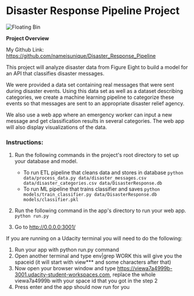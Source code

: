 # Disaster Response Pipeline Project

![Floating Bin](https://media.giphy.com/media/853jNve3ljqrYrcSOK/giphy.gif)

**Project Overview**

My Github Link: https://github.com/nameisunique/Disaster_Response_Pipeline

This project will analyze disaster data from Figure Eight to build a model for an API that classifies disaster messages.

We were provided a data set containing real messages that were sent during disaster events. Using this data set as well as a dataset describing categories, we create a machine learning pipeline to categorize these events so that messages are sent to an appropriate disaster relief agency.

We also use a web app where an emergency worker can input a new message and get classification results in several categories. The web app will also display visualizations of the data. 

### Instructions:
1. Run the following commands in the project's root directory to set up your database and model.

    - To run ETL pipeline that cleans data and stores in database
        `python data/process_data.py data/disaster_messages.csv data/disaster_categories.csv data/DisasterResponse.db`
    - To run ML pipeline that trains classifier and saves
        `python models/train_classifier.py data/DisasterResponse.db models/classifier.pkl`

2. Run the following command in the app's directory to run your web app.
    `python run.py`

3. Go to http://0.0.0.0:3001/

If you are running on a Udacity terminal you will need to do the following:

1) Run your app with python run.py command
2) Open another terminal and type env|grep WORK this will give you the spaceid (it will start with view*** and some characters after that)
3) Now open your browser window and type https://viewa7a4999b-3001.udacity-student-workspaces.com, replace the whole viewa7a4999b with your space id that you got in the step 2
4) Press enter and the app should now run for you


